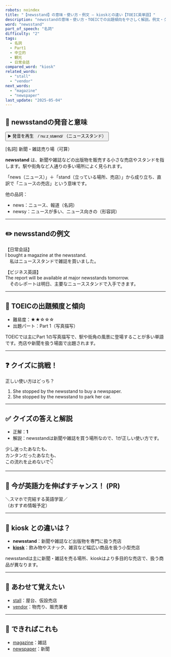 ```yaml
---
robots: noindex
title: "【newsstand】の意味・使い方・例文 ― kioskとの違い【TOEIC英単語】"
description: "newsstandの意味・使い方・TOEICでの出題傾向をやさしく解説。例文・クイズ付きでkioskとの違いもわかりやすく学べます。"
word: "newsstand"
part_of_speech: "名詞"
difficulty: "2"
tags:
  - 名詞
  - Part1
  - 中立的
  - 観光
  - 日常会話
compared_word: "kiosk"
related_words:
  - "stall"
  - "vendor"
next_words:
  - "magazine"
  - "newspaper"
last_update: "2025-05-04"
---
```


## 🔰 newsstandの発音と意味

<button class="play-audio" onclick="playTTS('newsstand')">
  <span class="play-audio-main">
    ▶️ 発音を再生　/ˈnuːzˌstænd/
  </span>
  <span class="play-audio-sub">
    （ニューススタンド）
  </span>
</button>

[名詞] 新聞・雑誌売り場（可算）

**newsstand** は、新聞や雑誌などの出版物を販売する小さな売店やスタンドを指します。駅や街角など人通りの多い場所によく見られます。

「news（ニュース）」＋「stand（立っている場所、売店）」から成り立ち、直訳で「ニュースの売店」という意味です。

他の品詞：  
- news：ニュース、報道（名詞）
- newsy：ニュースが多い、ニュース向きの（形容詞）

---

## ✏️ newsstandの例文

【日常会話】  
I bought a magazine at the newsstand.  
　私はニューススタンドで雑誌を買いました。

【ビジネス英語】  
The report will be available at major newsstands tomorrow.  
　そのレポートは明日、主要なニューススタンドで入手できます。

---

## 🎯 TOEICの出題頻度と傾向

- 難易度：★★☆☆☆
- 出題パート：Part 1（写真描写）

TOEICでは主にPart 1の写真描写で、駅や街角の風景に登場することが多い単語です。売店や新聞を扱う場面で出題されます。

---

## ❓ クイズに挑戦！

正しい使い方はどっち？

1. She stopped by the newsstand to buy a newspaper.  
2. She stopped by the newsstand to park her car.

---

## ✅ クイズの答えと解説

- 正解：**1**
- 解説：newsstandは新聞や雑誌を買う場所なので、1が正しい使い方です。

少し迷ったあなたも、  
カンタンだったあなたも、  
この流れを止めないで👇️

---

## 🚀 今が英語力を伸ばすチャンス！ (PR)

<div class="info-center">
＼スマホで完結する英語学習／<br>  
（おすすめ情報予定）
</div>

---

## 🤔  kiosk との違いは？

- **newsstand**：新聞や雑誌など出版物を専門に扱う売店
- **[kiosk](/word/kiosk)**：飲み物やスナック、雑貨など幅広い商品を扱う小型売店

newsstandは主に新聞・雑誌を売る場所、kioskはより多目的な売店で、扱う商品が異なります。

---

## 🧩 あわせて覚えたい

- [stall](/word/stall)：屋台、仮設売店
- [vendor](/word/vendor)：物売り、販売業者

---

## 📖 できればこれも

- [magazine](/word/magazine)：雑誌
- [newspaper](/word/newspaper)：新聞

<!-- cvid: aid36_bid47 -->
